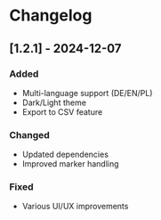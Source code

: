 # Changelog

## [1.2.1] - 2024-12-07
### Added
- Multi-language support (DE/EN/PL)
- Dark/Light theme
- Export to CSV feature

### Changed
- Updated dependencies
- Improved marker handling

### Fixed
- Various UI/UX improvements